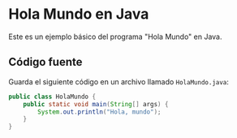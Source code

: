 # Hola Mundo en Java

Este es un ejemplo básico del programa "Hola Mundo" en Java.

## Código fuente

Guarda el siguiente código en un archivo llamado `HolaMundo.java`:

```java
public class HolaMundo {
    public static void main(String[] args) {
        System.out.println("Hola, mundo");
    }
}

